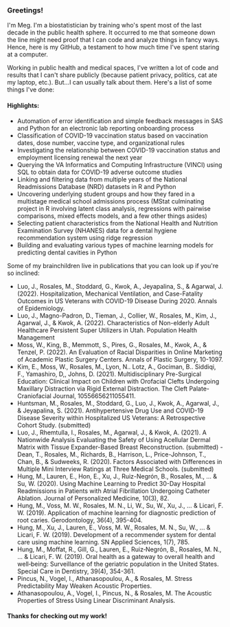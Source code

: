 ### Greetings!

I'm Meg. I'm a biostatistician by training who's spent most of the last decade in the public health sphere. It occurred to me that someone down the line might need proof that I can code and analyze things in fancy ways. Hence, here is my GitHub, a testament to how much time I've spent staring at a computer.

Working in public health and medical spaces, I've written a lot of code and results that I can't share publicly (because patient privacy, politics, cat ate my laptop, etc.). But...I can usually talk about them. Here's a list of some things I've done:

#### Highlights:
- Automation of error identification and simple feedback messages in SAS and Python for an electronic lab reporting onboarding process
- Classification of COVID-19 vaccination status based on vaccination dates, dose number, vaccine type, and organizational rules
- Investigating the relationship between COVID-19 vaccination status and employment licensing renewal the next year
- Querying the VA Informatics and Computing Infrastructure (VINCI) using SQL to obtain data for COVID-19 adverse outcome studies
- Linking and filtering data from multiple years of the National Readmissions Database (NRD) datasets in R and Python
- Uncovering underlying student groups and how they fared in a multistage medical school admissions process (MStat culminating project in R involving latent class analysis, regressions with pairwise comparisons, mixed effects models, and a few other things asides)
- Selecting patient characteristics from the National Health and Nutrition Examination Survey (NHANES) data for a dental hygiene recommendation system using ridge regression
- Building and evaluating various types of machine learning models for predicting dental cavities in Python

Some of my brainchildren live in publications that you can look up if you're so inclined:

- Luo, J., Rosales, M., Stoddard, G., Kwok, A., Jeyapalina, S., & Agarwal, J. (2022). Hospitalization,
Mechanical Ventilation, and Case-Fatality Outcomes in US Veterans with COVID-19 Disease
During 2020. Annals of Epidemiology.
- Luo, J., Magno-Padron, D., Tieman, J., Collier, W., Rosales, M., Kim, J., Agarwal, J., & Kwok, A. (2022).
Characteristics of Non-elderly Adult Healthcare Persistent Super Utilizers in Utah. Population
Health Management
- Moss, W., King, B., Memmott, S., Pires, G., Rosales, M., Kwok, A., & Tenzel, P. (2022). An Evaluation of
Racial Disparities in Online Marketing of Academic Plastic Surgery Centers. Annals of Plastic
Surgery, 10-1097.
- Kim, E., Moss, W., Rosales, M., Lyon, N.. Lotz, A., Gociman, B.. Siddiqi, F., Yamashiro, D,, Johns, D.
(2021). Multidisciplinary Pre-Surgical Education: Clinical Impact on Children with Orofacial
Clefts Undergoing Maxillary Distraction via Rigid External Distraction. The Cleft
Palate-Craniofacial Journal, 10556656211055411.
- Huntsman, M., Rosales, M., Stoddard, G., Luo, J., Kwok, A., Agarwal, J., & Jeyapalina, S. (2021).
Antihypertensive Drug Use and COVID-19 Disease Severity within Hospitalized US Veterans: A
Retrospective Cohort Study. (submitted)
- Luo, J., Rhemtulla, I., Rosales, M., Agarwal, J., & Kwok, A. (2021). A Nationwide Analysis Evaluating the
Safety of Using Acellular Dermal Matrix with Tissue Expander-Based Breast Reconstruction.
(submitted)
-Dean, T., Rosales, M., Richards, B., Harrison, L., Price-Johnson, T., Chan, B., & Sudweeks, R. (2020).
Factors Associated with Differences in Multiple Mini Interview Ratings at Three Medical
Schools. (submitted)
- Hung, M., Lauren, E., Hon, E., Xu, J., Ruiz-Negrón, B., Rosales, M., ... & Su, W. (2020). Using Machine
Learning to Predict 30-Day Hospital Readmissions in Patients with Atrial Fibrillation
Undergoing Catheter Ablation. Journal of Personalized Medicine, 10(3), 82.
- Hung, M., Voss, M. W., Rosales, M. N., Li, W., Su, W., Xu, J., ... & Licari, F. W. (2019). Application of
machine learning for diagnostic prediction of root caries. Gerodontology, 36(4), 395-404.
- Hung, M., Xu, J., Lauren, E., Voss, M. W., Rosales, M. N., Su, W., ... & Licari, F. W. (2019). Development of
a recommender system for dental care using machine learning. SN Applied Sciences, 1(7), 785.
- Hung, M., Moffat, R., Gill, G., Lauren, E., Ruiz‐Negrón, B., Rosales, M. N., ... & Licari, F. W. (2019). Oral
health as a gateway to overall health and well‐being: Surveillance of the geriatric population in
the United States. Special Care in Dentistry, 39(4), 354-361.
- Pincus, N., Vogel, I., Athanasopoulou, A., & Rosales, M. Stress Predictability May Weaken Acoustic
Properties.
- Athanasopoulou, A., Vogel, I., Pincus, N., & Rosales, M. The Acoustic Properties of Stress Using Linear
Discriminant Analysis.

#### Thanks for checking out my work!
